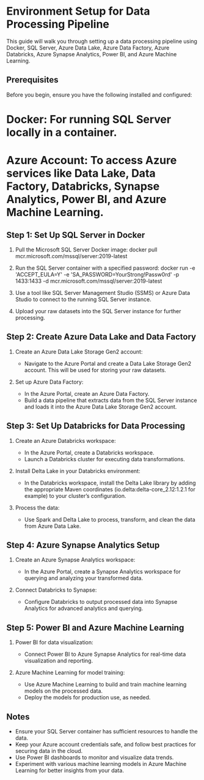 # Environment Setup for Data Processing Pipeline

This guide will walk you through setting up a data processing pipeline using Docker, SQL Server, Azure Data Lake, Azure Data Factory, Azure Databricks, Azure Synapse Analytics, Power BI, and Azure Machine Learning.

## Prerequisites

Before you begin, ensure you have the following installed and configured:

# Docker: For running SQL Server locally in a container.
# Azure Account: To access Azure services like Data Lake, Data Factory, Databricks, Synapse Analytics, Power BI, and Azure Machine Learning.

## Step 1: Set Up SQL Server in Docker

1. Pull the Microsoft SQL Server Docker image:
   docker pull mcr.microsoft.com/mssql/server:2019-latest

2. Run the SQL Server container with a specified password:
   docker run -e 'ACCEPT_EULA=Y' -e 'SA_PASSWORD=YourStrong!Passw0rd' -p 1433:1433 -d mcr.microsoft.com/mssql/server:2019-latest

3. Use a tool like SQL Server Management Studio (SSMS) or Azure Data Studio to connect to the running SQL Server instance.

4. Upload your raw datasets into the SQL Server instance for further processing.

## Step 2: Create Azure Data Lake and Data Factory

1. Create an Azure Data Lake Storage Gen2 account:
   - Navigate to the Azure Portal and create a Data Lake Storage Gen2 account. This will be used for storing your raw datasets.

2. Set up Azure Data Factory:
   - In the Azure Portal, create an Azure Data Factory.
   - Build a data pipeline that extracts data from the SQL Server instance and loads it into the Azure Data Lake Storage Gen2 account.

## Step 3: Set Up Databricks for Data Processing

1. Create an Azure Databricks workspace:
   - In the Azure Portal, create a Databricks workspace.
   - Launch a Databricks cluster for executing data transformations.

2. Install Delta Lake in your Databricks environment:
   - In the Databricks workspace, install the Delta Lake library by adding the appropriate Maven coordinates (io.delta:delta-core_2.12:1.2.1 for example) to your cluster’s configuration.

3. Process the data:
   - Use Spark and Delta Lake to process, transform, and clean the data from Azure Data Lake.

## Step 4: Azure Synapse Analytics Setup

1. Create an Azure Synapse Analytics workspace:
   - In the Azure Portal, create a Synapse Analytics workspace for querying and analyzing your transformed data.

2. Connect Databricks to Synapse:
   - Configure Databricks to output processed data into Synapse Analytics for advanced analytics and querying.

## Step 5: Power BI and Azure Machine Learning

1. Power BI for data visualization:
   - Connect Power BI to Azure Synapse Analytics for real-time data visualization and reporting.

2. Azure Machine Learning for model training:
   - Use Azure Machine Learning to build and train machine learning models on the processed data.
   - Deploy the models for production use, as needed.

## Notes

- Ensure your SQL Server container has sufficient resources to handle the data.
- Keep your Azure account credentials safe, and follow best practices for securing data in the cloud.
- Use Power BI dashboards to monitor and visualize data trends.
- Experiment with various machine learning models in Azure Machine Learning for better insights from your data.
